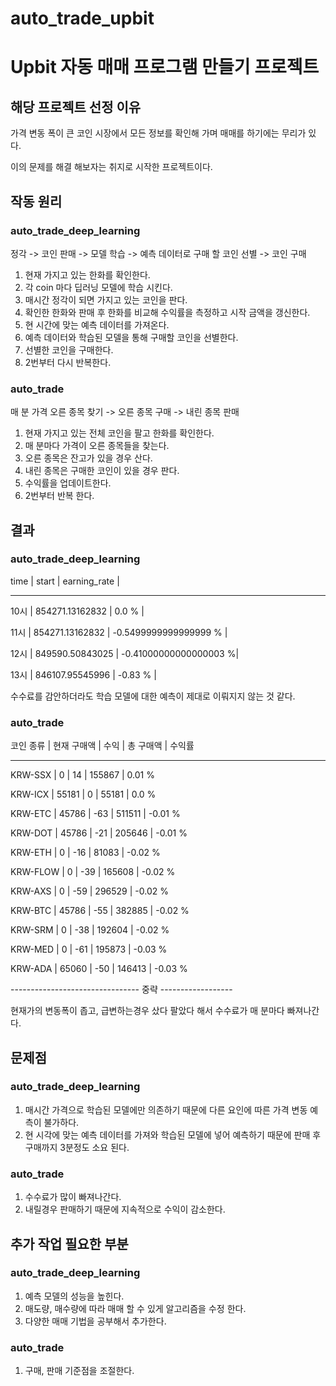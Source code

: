 # auto_trade_upbit
# Upbit 자동 매매 프로그램 만들기 프로젝트
## 해당 프로젝트 선정 이유
가격 변동 폭이 큰 코인 시장에서 모든 정보를 확인해 가며 매매를 하기에는 무리가 있다. 

이의 문제를 해결 해보자는 취지로 시작한 프로젝트이다.

## 작동 원리
### auto_trade_deep_learning
정각 -> 코인 판매 -> 모델 학습 -> 예측 데이터로 구매 할 코인 선별 -> 코인 구매
1. 현재 가지고 있는 한화를 확인한다.
2. 각 coin 마다 딥러닝 모델에 학습 시킨다.
3. 매시간 정각이 되면 가지고 있는 코인을 판다.
4. 확인한 한화와 판매 후 한화를 비교해 수익률을 측정하고 시작 금액을 갱신한다.
5. 현 시간에 맞는 예측 데이터를 가져온다.
6. 예측 데이터와 학습된 모델을 통해 구매할 코인을 선별한다.
7. 선별한 코인을 구매한다.
8. 2번부터 다시 반복한다.

### auto_trade
매 분 가격 오른 종목 찾기 -> 오른 종목 구매 -> 내린 종목 판매
1. 현재 가지고 있는 전체 코인을 팔고 한화를 확인한다.
2. 매 분마다 가격이 오른 종목들을 찾는다.
3. 오른 종목은 잔고가 있을 경우 산다.
4. 내린 종목은 구매한 코인이 있을 경우 판다.
5. 수익률을 업데이트한다.
6. 2번부터 반복 한다.

## 결과
### auto_trade_deep_learning
time | start            | earning_rate          |

------------------------------------------------

10시 | 854271.13162832  | 0.0 %                 |

11시 | 854271.13162832  | -0.5499999999999999 % |

12시 | 849590.50843025  | -0.41000000000000003 %|

13시 | 846107.95545996  | -0.83 %               |

수수료를 감안하더라도 학습 모델에 대한 예측이 제대로 이뤄지지 않는 것 같다.

### auto_trade
코인 종류 | 현재 구매액 | 수익       | 총 구매액   | 수익률

-----------------------------------------------------------

KRW-SSX  | 0          | 14         | 155867     | 0.01 %

KRW-ICX  | 55181      | 0          | 55181      | 0.0 %

KRW-ETC  | 45786      | -63        | 511511     | -0.01 %

KRW-DOT  | 45786      | -21        | 205646     | -0.01 %

KRW-ETH  | 0          | -16        | 81083      | -0.02 %

KRW-FLOW | 0          | -39        | 165608     | -0.02 %

KRW-AXS  | 0          | -59        | 296529     | -0.02 %

KRW-BTC  | 45786      | -55        | 382885     | -0.02 %

KRW-SRM  | 0          | -38        | 192604     | -0.02 %

KRW-MED  | 0          | -61        | 195873     | -0.03 %

KRW-ADA  | 65060      | -50        | 146413     | -0.03 %

-------------------------------- 중략 ------------------

현재가의 변동폭이 좁고, 급변하는경우 샀다 팔았다 해서 수수료가 매 분마다 빠져나간다.


## 문제점
### auto_trade_deep_learning
1. 매시간 가격으로 학습된 모델에만 의존하기 때문에 다른 요인에 따른 가격 변동 예측이 불가하다.
2. 현 시각에 맞는 예측 데이터를 가져와 학습된 모델에 넣어 예측하기 때문에 판매 후 구매까지 3분정도 소요 된다.

### auto_trade
1. 수수료가 많이 빠져나간다.
2. 내릴경우 판매하기 때문에 지속적으로 수익이 감소한다.

## 추가 작업 필요한 부분
### auto_trade_deep_learning
1. 예측 모델의 성능을 높힌다.
2. 매도량, 매수량에 따라 매매 할 수 있게 알고리즘을 수정 한다.
3. 다양한 매매 기법을 공부해서 추가한다.

### auto_trade
1. 구매, 판매 기준점을 조절한다.
